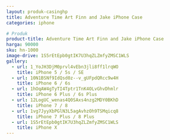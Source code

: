 ```yaml
---
layout: produk-casinghp
title: Adventure Time Art Finn and Jake iPhone Case
categories: iphone

# Produk
product-title: Adventure Time Art Finn and Jake iPhone Case
harga: 90000
sku: hn-1000
image-drive: 1S5rEtEpb0gtIK7U3hqZLZmfyZMSC1WLS
gallery:
  - url: 1_YoJH3DjM0prvl4vEbn3jli8ff1lrqWO
    title: iPhone 5 / 5s / SE
  - url: 10N1BSNf9IdQsd0z--v_gUFpdQRcc9w4H
    title: iPhone 6 / 6s
  - url: 1hOqAW4gTyTI4Tptr1TnK4OLvGhvDhmlr
    title: iPhone 6 Plus / 6s Plus
  - url: 12LogUC_wenas4Q0SAxs4nzg2MDY0BKhD
    title: iPhone 7 / 8
  - url: 1vg7JyyXbPGlN3L5agAvhzOh9TSMqicq8
    title: iPhone 7 Plus / 8 Plus
  - url: 1S5rEtEpb0gtIK7U3hqZLZmfyZMSC1WLS
    title: iPhone X
---
```

